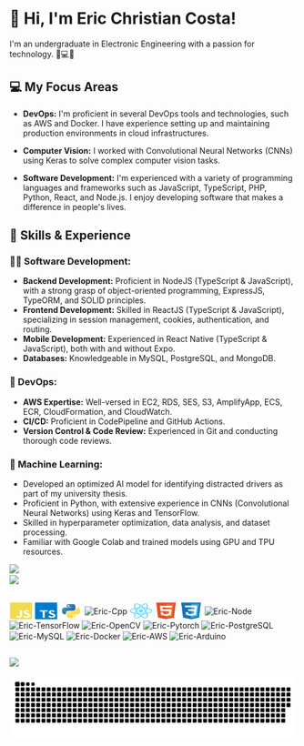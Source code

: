 # 👋 Hi, I'm Eric Christian Costa!
I'm an undergraduate in Electronic Engineering with a passion for technology. 🤖💻🔌

## 💻 My Focus Areas
- **DevOps:** I'm proficient in several DevOps tools and technologies, such as AWS and Docker. I have experience setting up and maintaining production environments in cloud infrastructures.

- **Computer Vision:** I worked with Convolutional Neural Networks (CNNs) using Keras to solve complex computer vision tasks.

- **Software Development:** I'm experienced with a variety of programming languages and frameworks such as JavaScript, TypeScript, PHP, Python, React, and Node.js. I enjoy developing software that makes a difference in people's lives.

## 🚀 Skills & Experience

### 👨‍💻 Software Development:

- **Backend Development:** Proficient in NodeJS (TypeScript & JavaScript), with a strong grasp of object-oriented programming, ExpressJS, TypeORM, and SOLID principles.
- **Frontend Development:** Skilled in ReactJS (TypeScript & JavaScript), specializing in session management, cookies, authentication, and routing.
- **Mobile Development:** Experienced in React Native (TypeScript & JavaScript), both with and without Expo.
- **Databases:** Knowledgeable in MySQL, PostgreSQL, and MongoDB.

### 🔧 DevOps:

- **AWS Expertise:** Well-versed in EC2, RDS, SES, S3, AmplifyApp, ECS, ECR, CloudFormation, and CloudWatch.
- **CI/CD:** Proficient in CodePipeline and GitHub Actions.
- **Version Control & Code Review:** Experienced in Git and conducting thorough code reviews.

### 🤖 Machine Learning:

- Developed an optimized AI model for identifying distracted drivers as part of my university thesis.
- Proficient in Python, with extensive experience in CNNs (Convolutional Neural Networks) using Keras and TensorFlow.
- Skilled in hyperparameter optimization, data analysis, and dataset processing.
- Familiar with Google Colab and trained models using GPU and TPU resources.

<div style = "display:flex; flex-direction: column">
  <a href="https://github.com/EricCostaDev">
  <img height="180em" src="https://github-readme-stats.vercel.app/api?username=EricCostaDev&show_icons=true&theme=dracula&include_all_commits=true&count_private=true"/>
  </a>
  <a href="https://github.com/EricCostaDev">
  <img height="180em"  src="https://github-readme-stats.vercel.app/api/top-langs/?username=EricCostaDev&layout=compact&langs_count=7&theme=dracula"/>
  </a>
</div>

 ##

<div style="display: inline_block">
  <img align="center" alt="Eric-Js" height="30" width="40" src="https://raw.githubusercontent.com/devicons/devicon/master/icons/javascript/javascript-plain.svg">
  <img align="center" alt="Eric-Ts" height="30" width="40" src="https://raw.githubusercontent.com/devicons/devicon/master/icons/typescript/typescript-plain.svg">
  <img align="center" alt="Eric-Python" height="30" width="40" src="https://raw.githubusercontent.com/devicons/devicon/master/icons/python/python-original.svg">
  <img align="center" alt="Eric-Cpp" height="30" width="40" src="https://cdn.jsdelivr.net/gh/devicons/devicon/icons/cplusplus/cplusplus-original.svg">
  <img align="center" alt="Eric-React" height="30" width="40" src="https://raw.githubusercontent.com/devicons/devicon/master/icons/react/react-original.svg">
  <img align="center" alt="Eric-HTML" height="30" width="40" src="https://raw.githubusercontent.com/devicons/devicon/master/icons/html5/html5-original.svg">
  <img align="center" alt="Eric-CSS" height="30" width="40" src="https://raw.githubusercontent.com/devicons/devicon/master/icons/css3/css3-original.svg">

  
 <img align="center" alt="Eric-Node" height="30" width="40" src="https://cdn.jsdelivr.net/gh/devicons/devicon/icons/nodejs/nodejs-original.svg" />
 <img align="center" alt="Eric-TensorFlow" height="30" width="40" src="https://cdn.jsdelivr.net/gh/devicons/devicon/icons/tensorflow/tensorflow-original.svg" />
 <img align="center" alt="Eric-OpenCV" height="30" width="40" src="https://cdn.jsdelivr.net/gh/devicons/devicon/icons/opencv/opencv-original-wordmark.svg" />
 <img align="center" alt="Eric-Pytorch" height="30" width="40" src="https://cdn.jsdelivr.net/gh/devicons/devicon/icons/pytorch/pytorch-plain-wordmark.svg" />
 <img align="center" alt="Eric-PostgreSQL" height="30" width="40" src="https://cdn.jsdelivr.net/gh/devicons/devicon/icons/postgresql/postgresql-plain-wordmark.svg" />
 <img align="center" alt="Eric-MySQL" height="30" width="40" src="https://cdn.jsdelivr.net/gh/devicons/devicon/icons/mysql/mysql-original-wordmark.svg" />
 
 <img align="center" alt="Eric-Docker" height="30" width="40" src="https://cdn.jsdelivr.net/gh/devicons/devicon/icons/docker/docker-plain-wordmark.svg" /> 
 <img align="center" alt="Eric-AWS" height="30" width="40" src="https://cdn.jsdelivr.net/gh/devicons/devicon/icons/amazonwebservices/amazonwebservices-plain-wordmark.svg" />
  <img align="center" alt="Eric-Arduino" height="30" width="40" src="https://cdn.jsdelivr.net/gh/devicons/devicon/icons/arduino/arduino-original-wordmark.svg" />
 
 
 
</div>
  
  ##
 
<div>
  <a href="https://www.linkedin.com/in/eric-christian-costa/" target="_blank"><img src="https://img.shields.io/badge/-LinkedIn-%230077B5?style=for-the-badge&logo=linkedin&logoColor=white" target="_blank"></a> 
 
  ![Snake animation](https://github.com/EricCostaDev/EricCostaDev/blob/output/github-contribution-grid-snake.svg)
 
</div>
